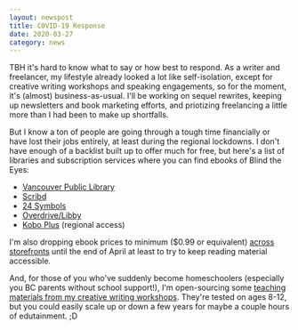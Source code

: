 ```yaml
---
layout: newspost
title: COVID-19 Response
date: 2020-03-27
category: news
---
```

TBH it's hard to know what to say or how best to respond. As a writer and freelancer, my lifestyle already looked a lot like self-isolation, except for creative writing workshops and speaking engagements, so for the moment, it's (almost) business-as-usual. I'll be working on sequel rewrites, keeping up newsletters and book marketing efforts, and priotizing freelancing a little more than I had been to make up shortfalls.

But I know a ton of people are going through a tough time financially or have lost their jobs entirely, at least during the regional lockdowns. I don't have enough of a backlist built up to offer much for free, but here's a list of libraries and subscription services where you can find ebooks of Blind the Eyes:

- [Vancouver Public Library](https://vpl.bibliocommons.com/item/show/6786290038)
- [Scribd](https://www.scribd.com/book/387925871/Blind-the-Eyes-Threads-of-Dreams-1)
- [24 Symbols](https://www.24symbols.com/book/x/x/x?id=2833301)
- [Overdrive/Libby](https://www.overdrive.com/media/3995334/blind-the-eyes)
- [Kobo Plus](https://www.kobo.com/ebook/blind-the-eyes) (regional access)

I'm also dropping ebook prices to minimum ($0.99 or equivalent) [across storefronts](https://books2read.com/blindtheeyes) until the end of April at least to try to keep reading material accessible.

And, for those of you who've suddenly become homeschoolers (especially you BC parents without school support!), I'm open-sourcing some [teaching materials from my creative writing workshops](https://kaie.space/news/2020/03/20/learning-resources.html). They're tested on ages 8-12, but you could easily scale up or down a few years for maybe a couple hours of edutainment. ;D
